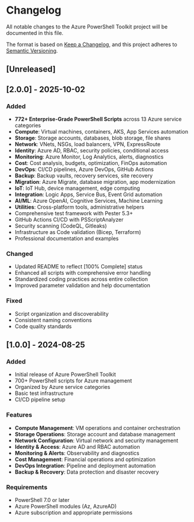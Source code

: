 # Changelog

All notable changes to the Azure PowerShell Toolkit project will be documented in this file.

The format is based on [Keep a Changelog](https://keepachangelog.com/en/1.0.0/),
and this project adheres to [Semantic Versioning](https://semver.org/spec/v2.0.0.html).

## [Unreleased]

## [2.0.0] - 2025-10-02

### Added
- **772+ Enterprise-Grade PowerShell Scripts** across 13 Azure service categories
- **Compute**: Virtual machines, containers, AKS, App Services automation
- **Storage**: Storage accounts, databases, blob storage, file shares
- **Network**: VNets, NSGs, load balancers, VPN, ExpressRoute
- **Identity**: Azure AD, RBAC, security policies, conditional access
- **Monitoring**: Azure Monitor, Log Analytics, alerts, diagnostics
- **Cost**: Cost analysis, budgets, optimization, FinOps automation
- **DevOps**: CI/CD pipelines, Azure DevOps, GitHub Actions
- **Backup**: Backup vaults, recovery services, site recovery
- **Migration**: Azure Migrate, database migration, app modernization
- **IoT**: IoT Hub, device management, edge computing
- **Integration**: Logic Apps, Service Bus, Event Grid automation
- **AI/ML**: Azure OpenAI, Cognitive Services, Machine Learning
- **Utilities**: Cross-platform tools, administrative helpers
- Comprehensive test framework with Pester 5.3+
- GitHub Actions CI/CD with PSScriptAnalyzer
- Security scanning (CodeQL, Gitleaks)
- Infrastructure as Code validation (Bicep, Terraform)
- Professional documentation and examples

### Changed
- Updated README to reflect [100% Complete] status
- Enhanced all scripts with comprehensive error handling
- Standardized coding practices across entire collection
- Improved parameter validation and help documentation

### Fixed
- Script organization and discoverability
- Consistent naming conventions
- Code quality standards

## [1.0.0] - 2024-08-25

### Added
- Initial release of Azure PowerShell Toolkit
- 700+ PowerShell scripts for Azure management
- Organized by Azure service categories
- Basic test infrastructure
- CI/CD pipeline setup

### Features
- **Compute Management**: VM operations and container orchestration
- **Storage Operations**: Storage account and database management
- **Network Configuration**: Virtual network and security management
- **Identity & Access**: Azure AD and RBAC automation
- **Monitoring & Alerts**: Observability and diagnostics
- **Cost Management**: Financial operations and optimization
- **DevOps Integration**: Pipeline and deployment automation
- **Backup & Recovery**: Data protection and disaster recovery

### Requirements
- PowerShell 7.0 or later
- Azure PowerShell modules (Az, AzureAD)
- Azure subscription and appropriate permissions
